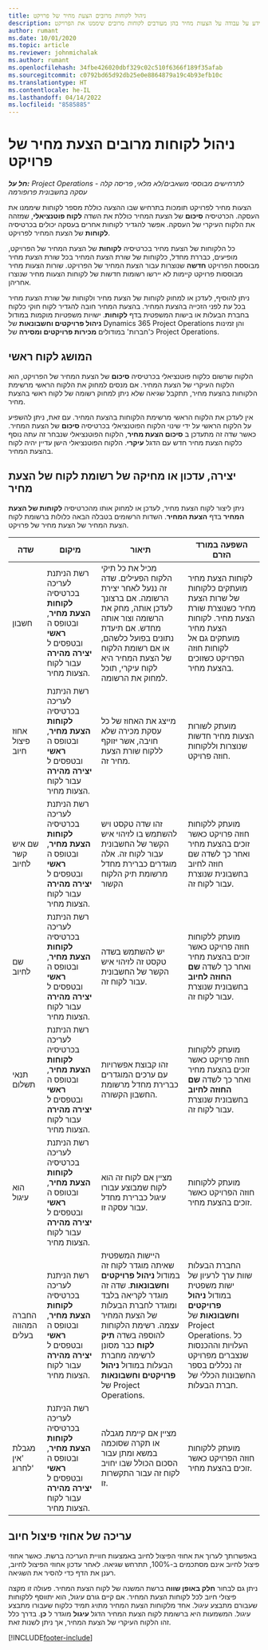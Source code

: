 ```yaml
---
title: ניהול לקוחות מרובים הצעת מחיר של פרויקט
description: נושא זה מספק מידע על עבודה על הצעות מחיר בהן מעורבים לקוחות מרובים שיממנו את הפרויקט.
author: rumant
ms.date: 10/01/2020
ms.topic: article
ms.reviewer: johnmichalak
ms.author: rumant
ms.openlocfilehash: 34fbe426020dbf329c02c510f6366f189f35afab
ms.sourcegitcommit: c0792bd65d92db25e0e8864879a19c4b93efb10c
ms.translationtype: HT
ms.contentlocale: he-IL
ms.lasthandoff: 04/14/2022
ms.locfileid: "8585885"
---
```

# <a name="manage-multiple-customers-on-a-project-quote"></a>ניהול לקוחות מרובים הצעת מחיר של פרויקט

_**חל על:** Project Operations לתרחישים מבוססי משאבים/לא מלאי, פריסה קלה - עסקה בחשבונית פרופורמה_

הצעות מחיר לפרויקט תומכות בתרחיש שבו ההצעה כוללת מספר לקוחות שיממנו את העסקה. הכרטיסיה **סיכום** של הצעת המחיר כוללת את השדה **לקוח פוטנציאלי**, שמזהה את הלקוח העיקרי של העסקה. אפשר להגדיר לקוחות אחרים בעסקה יכולים בכרטיסיה **לקוחות** של הצעת המחיר לפרויקט.

כל הלקוחות של הצעת מחיר בכרטיסיה **לקוחות** של הצעת המחיר של הפרויקט, מופיעים, כבררת מחדל, כלקוחות של שורת הצעת המחיר בכל שורת הצעת מחיר מבוססת הפרויקט **חדשה** שנוצרות עבור הצעת המחיר של הפרויקט. שורות הצעות מחיר מבוססות פרויקט קיימות לא יירשו רשומות חדשות של לקוחות הצעות מחיר שנוצרו אחריהן.

ניתן להוסיף, לעדכן או למחוק לקוחות של הצעת מחיר ולקוחות של שורת הצעת מחיר בכל עת לפני הזכייה בהצעת המחיר. בהצעת המחיר חובה להגדיר לקוח חוקי כלקוח בחברת הבעלות או בישות המשפטית בדף **לקוחות**. ישויות משפטיות מוקמות במודול **ניהול פרויקטים וחשבונאות** של Dynamics 365 Project Operations והן זמינות כ'חברות' במודולים **מכירות פרויקטים ומסירה** של Project Operations.

## <a name="concept-of-a-primary-customer"></a>המושג לקוח ראשי

הלקוח שרשום כלקוח פוטנציאלי בכרטיסיה **סיכום** של הצעת המחיר של הפרויקט, הוא הלקוח העיקרי של הצעת המחיר. אם מנסים למחוק את הלקוח הראשי מרשימת הלקוחות בהצעת מחיר, תתקבל שגיאה שלא ניתן למחוק רשומה של לקוח ראשי בהצעת מחיר.

אין לעדכן את הלקוח הראשי מרשימת הלקוחות בהצעת המחיר. עם זאת, ניתן להשפיע על הלקוח הראשי על ידי שינוי הלקוח הפוטנציאלי בכרטיסיה **סיכום** של הצעת המחיר. כאשר שדה זה מתעדכן ב **סיכום הצעת מחיר**, הלקוח הפוטנציאלי שנבחר זה עתה נוסף כלקוח הצעת מחיר חדש עם הדגל **עיקרי**. הלקוח הפוטנציאלי הישן עדיין יהיה לקוח בהצעת המחיר.

## <a name="create-update-or-delete-a-quote-customer-record"></a>יצירה, עדכון או מחיקה של רשומת לקוח של הצעת מחיר

ניתן ליצור לקוח הצעת מחיר, לעדכן או למחוק אותו מהכרטיסיה **לקוחות של הצעת המחיר** בדף **הצעת המחיר**. השדות הרשומים בטבלה הבאה כלולות ברשומת לקוח הצעת המחיר של הצעת מחיר של פרויקט.

| **שדה** | **מיקום** | **תיאור** | **השפעה במורד הזרם** |
| --- | --- | --- | --- |
| חשבון | רשת הניתנת לעריכה בכרטיסיה **לקוחות הצעת מחיר**, ובטופס ה **ראשי** ובטפסים ל **יצירה מהירה** עבור לקוח הצעות מחיר. | מכיל את כל תיקי הלקוח הפעילים. שדה זה ננעל לאחר יצירת הרשומה. אם ברצונך לעדכן אותה, מחק את הרשומה וצור אותה מחדש. אם תיעדת נתונים בפועל כלשהם, או אם רשומת הלקוח של הצעת המחיר היא לקוח עיקרי, תוכל למחוק את הרשומה. | לקוחות הצעת מחיר מועתקים כלקוחות של שרות הצעת מחיר כשנוצרת שורת הצעת מחיר. לקוחות הצעת מחיר מועתקים גם אל לקוחות חוזה הפרויקט כשזוכים בהצעת מחיר. |
| אחוז פיצול חיוב | רשת הניתנת לעריכה בכרטיסיה **לקוחות הצעת מחיר**, ובטופס ה **ראשי** ובטפסים ל **יצירה מהירה** עבור לקוח הצעות מחיר. | מייצג את האחוז של כל עסקת מכירה שלא חויבה, אשר יזוקף ללקוח שורת הצעת מחיר זה. | מועתק לשורות הצעות מחיר חדשות שנוצרות וללקוחות חוזה פרויקט. |
| שם איש קשר לחיוב | רשת הניתנת לעריכה בכרטיסיה **לקוחות הצעת מחיר**, ובטופס ה **ראשי** ובטפסים ל **יצירה מהירה** עבור לקוח הצעות מחיר. | זהו שדה טקסט ויש להשתמש בו לזיהוי איש הקשר של החשבונית עבור לקוח זה. אלה מוגדרים כברירת מחדל מרשומת תיק הלקוח הקשור | מועתק ללקוחות חוזה פרויקט כאשר זוכים בהצעת מחיר ואחר כך לשדה שם חוזה לחיוב בחשבונית שנוצרת עבור לקוח זה. |
| שם לחיוב | רשת הניתנת לעריכה בכרטיסיה **לקוחות הצעת מחיר**, ובטופס ה **ראשי** ובטפסים ל **יצירה מהירה** עבור לקוח הצעות מחיר. | יש להשתמש בשדה טקסט זה לזיהוי איש הקשר של החשבונית עבור לקוח זה. | מועתק ללקוחות חוזה פרויקט כאשר זוכים בהצעת מחיר ואחר כך לשדה **שם החוזה לחיוב** בחשבונית שנוצרת עבור לקוח זה. |
| תנאי תשלום | רשת הניתנת לעריכה בכרטיסיה **לקוחות הצעת מחיר**, ובטופס ה **ראשי** ובטפסים ל **יצירה מהירה** עבור לקוח הצעות מחיר. | זהו קבוצת אפשרויות עם ערכים המוגדרים כברירת מחדל מרשומת החשבון הקשורה. | מועתק ללקוחות חוזה פרויקט כאשר זוכים בהצעת מחיר ואחר כך לשדה **שם החוזה לחיוב** בחשבונית שנוצרת עבור לקוח זה. |
| הוא עיגול | רשת הניתנת לעריכה בכרטיסיה **לקוחות הצעת מחיר**, ובטופס ה **ראשי** ובטפסים ל **יצירה מהירה** עבור לקוח הצעות מחיר. | מציין אם לקוח זה הוא לקוח שמבוצע עבורו עיגול כברירת מחדל עבור עסקה זו. | מועתק ללקוחות חוזה הפרויקט כאשר זוכים בהצעת מחיר. |
| החברה המהווה בעלים | רשת הניתנת לעריכה בכרטיסיה **לקוחות הצעת מחיר**, ובטופס ה **ראשי** ובטפסים ל **יצירה מהירה** עבור לקוח הצעות מחיר. | היישות המשפטית שאיתה מוגדר לקוח זה במודול **ניהול פרויקטים וחשבונאות**. שדה זה מוגדר לקריאה בלבד ומוגדר לחברת הבעלות של הצעת המחיר עצמה. רשימת הלקוחות להוספה בשדה **תיק לקוח** כבר מסונן לרשימה מחברת הבעלות במודול **ניהול פרויקטים וחשבונאות** של Project Operations. | החברת הבעלות שוות ערך לרעיון של ישות משפטית במודול **ניהול פרויקטים וחשבונאות** של Project Operations. כל העלויות וההכנסות שנצברים מפרויקט זה נכללים בספר החשבונות הכללי של חברת הבעלות. |
| מגבלת 'אין לחרוג' | רשת הניתנת לעריכה בכרטיסיה **לקוחות הצעת מחיר**, ובטופס ה **ראשי** ובטפסים ל **יצירה מהירה** עבור לקוח הצעות מחיר. | מציין אם קיימת מגבלה או תקרה שסוכמה במשא ומתן עבור הסכום הכולל שבו יחויב לקוח זה עבור התקשרות זו. | מועתק ללקוחות חוזה הפרויקט כאשר זוכים בהצעת מחיר. |

## <a name="editing-billing-split-percentages"></a>עריכה של אחוזי פיצול חיוב

באפשרותך לערוך את אחוזי הפיצול לחיוב באמצעות חוויית העריכה ברשת. כאשר אחוזי פיצול לחיוב אינם מסתכמים ב-100%, תתרחש שגיאה. לאחר עדכון אחוזי הפיצול לחיוב, רענן את הדף כדי להסיר את השגיאה.

ניתן גם לבחור **חלק באופן שווה** ברשת המשנה של לקוח הצעת המחיר. פעולה זו מקצה פיצולי חיוב לכל לקוחות הצעת המחיר. אם קיים גורם עיגול, הוא יתווסף ללקוחות שעבורם מתבצע עיגול. אחד מלקוחות הצעת המחיר מתויג תמיד כלקוח שעבורו מתבצע עיגול. המשמעות היא ברשומת לקוח הצעת המחיר הדגל **עיגול** מוגדר ל **כן**. בדרך כלל זהו הלקוח העיקרי של הצעת המחיר, אך ניתן לשנות זאת.


[!INCLUDE[footer-include](../includes/footer-banner.md)]
